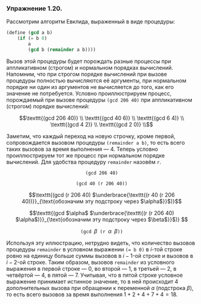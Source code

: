 ### Упражнение 1.20.
Рассмотрим алгоритм Евклида, выраженный в виде процедуры: 
```scheme
(define (gcd a b)
    (if (= b 0)
        a 
        (gcd b (remainder a b))))
```
Вызов этой процедуры будет порождать разные процессы при аппликативном (строгом) и нормальном порядках вычислений. Напомним, что при строгом порядке вычислений при вызове процедуры полностью вычисляются её аргументы, при нормальном порядке ни один из аргументов не вычисляется до того, как его значение не потребуется.
Условно проиллюстрируем процесс, порождаемый при вызове процедуры $\texttt{(gcd 206 40)}$ при аппликативном (строгом) порядке вычислений:
```math
\texttt{(gcd 206 40)} \\
\texttt{(gcd 40 6)} \\
\texttt{(gcd 6 4)} \\
\texttt{(gcd 4 2)} \\
\texttt{(gcd 2 0)} \\
``` 
Заметим, что каждый переход на новую строчку, кроме первой, сопровождается вызовом процедуры $\texttt{(remainder a b)}$, то есть всего таких вызовов за время выполнения &mdash; 4.
Теперь условно проиллюстрируем тот же процесс при нормальном порядке вычислений. Для удобства процедуру $\texttt{remainder}$ назовём $\texttt{r}$.
```math
\texttt{(gcd 206 40)}
```
```math
\texttt{(gcd 40 (r 206 40))} 
```
```math
\texttt{(gcd (r 206 40) $\underbrace{\texttt{(r 40 (r 206 40))}}_{\text{обозначим эту подстроку через $\alpha$}}$)}
```
```math
\texttt{(gcd $\alpha$ $\underbrace{\texttt{(r (r 206 40) $\alpha$)}}_{\text{обозначим эту подстроку через $\beta$}}$)} 
```
```math
\texttt{(gcd $\beta$ (r $\alpha$ $\beta$))}
```
Используя эту иллюстрацию, нетрудно видеть, что количество вызовов процедуры $\texttt{remainder}$ в условном выражении $\texttt{(= b 0)}$ в $i$-той строке ровно на единицу больше суммы вызовов в $i-1$-ой строке и вызовов в $i-2$-ой строке. Таким образом, вызовов $\texttt{remainder}$ из условного выражения в первой строке &mdash; 0, во второй &mdash; 1, в третьей &mdash; 2, в четвёртой &mdash; 4, в пятой &mdash; 7. Учитывая, что в пятой строке условное выражение принимает истинное значение, то в ней происходит 4 дополнительных вызова при обращении к переменной $a$ (подстрока $\beta$), то есть всего вызовов за время выполнения $1+2+4+7+4=18$.